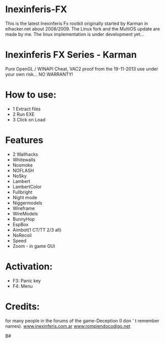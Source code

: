 # Inexinferis-FX
This is the latest Inexinferis Fx rootkit originally started by Karman in elhacker.net about 2008/2009.
The Linux fork and the MultiOS update are made by me. The linux implementation is under development yet...


# Inexinferis FX Series - Karman
Pure OpenGL / WINAPI Cheat, VAC2 proof from the 19-11-2013 use under your own risk... NO WARRANTY!


# How to use:
- 1 Extract files
- 2 Run EXE
- 3 Click on Load


# Features
- 2 Wallhacks
- Whitewalls
- Nosmoke
- NOFLASH
- NoSky
- Lambert
- LambertColor
- Fullbright
- Night mode
- Niggermodels
- Wireframe
- WireModels
- BunnyHop
- EspBox
- Aimbot(1 CT/TT 2/3 all)
- NoRecoil
- Speed
- Zoom - in game GUI


# Activation:
- F3: Panic key
- F4: Menu


# Credits:
for many people in the forums of the game-Deception (I don ' t remember names).
www.inexinferis.com.ar 
www.rompiendocodigo.net



B#
